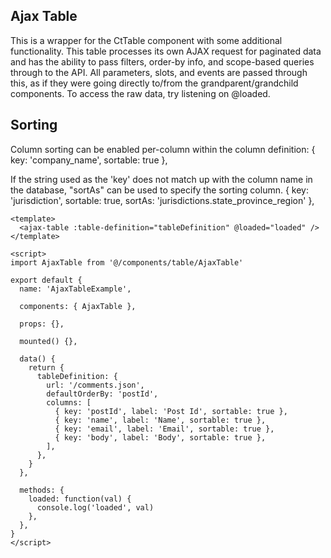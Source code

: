 ## Ajax Table

This is a wrapper for the CtTable component with some additional functionality. This table processes
its own AJAX request for paginated data and has the ability to pass filters, order-by info, and
scope-based queries through to the API. All parameters, slots, and events are passed through this,
as if they were going directly to/from the grandparent/grandchild components. To access the raw
data, try listening on @loaded.

## Sorting

Column sorting can be enabled per-column within the column definition:
{ key: 'company_name', sortable: true },

If the string used as the 'key' does not match up with the column name in the database, "sortAs" can
be used to specify the sorting column.
{ key: 'jurisdiction', sortable: true, sortAs: 'jurisdictions.state_province_region' },

```
<template>
  <ajax-table :table-definition="tableDefinition" @loaded="loaded" />
</template>

<script>
import AjaxTable from '@/components/table/AjaxTable'

export default {
  name: 'AjaxTableExample',

  components: { AjaxTable },

  props: {},

  mounted() {},

  data() {
    return {
      tableDefinition: {
        url: '/comments.json',
        defaultOrderBy: 'postId',
        columns: [
          { key: 'postId', label: 'Post Id', sortable: true },
          { key: 'name', label: 'Name', sortable: true },
          { key: 'email', label: 'Email', sortable: true },
          { key: 'body', label: 'Body', sortable: true },
        ],
      },
    }
  },

  methods: {
    loaded: function(val) {
      console.log('loaded', val)
    },
  },
}
</script>
```
